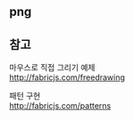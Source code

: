 ## png


## 참고

마우스로 직접 그리기 예제   
http://fabricjs.com/freedrawing

패턴 구현  
http://fabricjs.com/patterns
